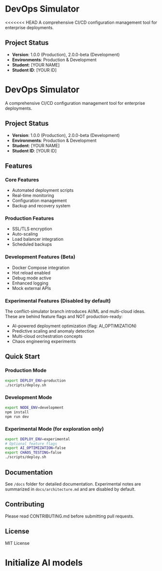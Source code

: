 # DevOps Simulator

<<<<<<< HEAD
A comprehensive CI/CD configuration management tool for enterprise deployments.

## Project Status
- **Version**: 1.0.0 (Production), 2.0.0-beta (Development)
- **Environments**: Production & Development
- **Student**: [YOUR NAME]
- **Student ID**: [YOUR ID]
# DevOps Simulator

A comprehensive CI/CD configuration management tool for enterprise deployments.

## Project Status
- **Version**: 1.0.0 (Production), 2.0.0-beta (Development)
- **Environments**: Production & Development
- **Student**: [YOUR NAME]
- **Student ID**: [YOUR ID]

## Features

### Core Features
- Automated deployment scripts
- Real-time monitoring
- Configuration management
- Backup and recovery system

### Production Features
- SSL/TLS encryption
- Auto-scaling
- Load balancer integration
- Scheduled backups

### Development Features (Beta)
- Docker Compose integration
- Hot reload enabled
- Debug mode active
- Enhanced logging
- Mock external APIs

### Experimental Features (Disabled by default)
The conflict-simulator branch introduces AI/ML and multi-cloud ideas. These are behind feature flags and NOT production-ready:
- AI-powered deployment optimization (flag: AI_OPTIMIZATION)
- Predictive scaling and anomaly detection
- Multi-cloud orchestration concepts
- Chaos engineering experiments

## Quick Start

### Production Mode
```bash
export DEPLOY_ENV=production
./scripts/deploy.sh
```

### Development Mode
```bash
export NODE_ENV=development
npm install
npm run dev
```

### Experimental Mode (for exploration only)
```bash
export DEPLOY_ENV=experimental
# Optional feature flags
export AI_OPTIMIZATION=false
export CHAOS_TESTING=false
./scripts/deploy.sh
```

## Documentation
See `/docs` folder for detailed documentation. Experimental notes are summarized in `docs/architecture.md` and are disabled by default.

## Contributing
Please read CONTRIBUTING.md before submitting pull requests.

## License
MIT License
# Initialize AI models
